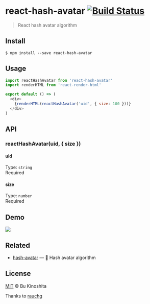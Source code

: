 
# react-hash-avatar [![Build Status](https://travis-ci.org/bukinoshita/react-hash-avatar.svg?branch=master)](https://travis-ci.org/bukinoshita/react-hash-avatar)

> React hash avatar algorithm

## Install
```
$ npm install --save react-hash-avatar
```

## Usage
```js
import reactHashAvatar from 'react-hash-avatar'
import renderHTML from 'react-render-html'

export default () => (
  <div>
    {renderHTML(reactHashAvatar('uid', { size: 100 }))}
  </div>
)
```

## API
### reactHashAvatar(uid, { size })

#### uid
Type: `string`<br/>
Required

#### size
Type: `number`<br/>
Required

## Demo

![](https://media.giphy.com/media/3og0IAXrjGYpBG4SJy/giphy.gif)

## Related

- [hash-avatar](https://github.com/bukinoshita/hash-avatar) — :rainbow: Hash avatar algorithm

## License
[MIT](https://github.com/bukinoshita/react-hash-avatar/blob/master/LICENSE) &copy; Bu Kinoshita

Thanks to [rauchg](https://twitter.com/rauchg)
